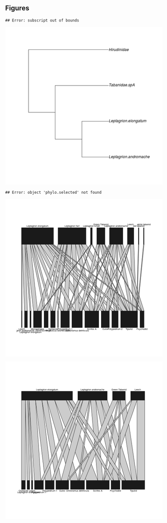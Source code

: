 ## Figures










```
## Error: subscript out of bounds
```

![plot of chunk unnamed-chunk-2](figure/unnamed-chunk-2.png) 

```
## Error: object 'phylo.selected' not found
```





![plot of chunk unnamed-chunk-4](figure/unnamed-chunk-4.png) 


![plot of chunk unnamed-chunk-5](figure/unnamed-chunk-5.png) 






